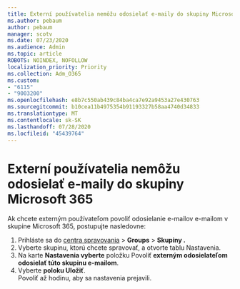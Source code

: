 ```yaml
---
title: Externí používatelia nemôžu odosielať e-maily do skupiny Microsoft 365
ms.author: pebaum
author: pebaum
manager: scotv
ms.date: 07/23/2020
ms.audience: Admin
ms.topic: article
ROBOTS: NOINDEX, NOFOLLOW
localization_priority: Priority
ms.collection: Adm_O365
ms.custom:
- "6115"
- "9003200"
ms.openlocfilehash: e8b7c550ab439c84ba4ca7e92a9453a27e430763
ms.sourcegitcommit: b10cea11b4975354b91193327b58aa4740d34833
ms.translationtype: MT
ms.contentlocale: sk-SK
ms.lasthandoff: 07/28/2020
ms.locfileid: "45439764"
---
```

# <a name="external-users-cant-send-email-to-microsoft-365-group"></a>Externí používatelia nemôžu odosielať e-maily do skupiny Microsoft 365

Ak chcete externým používateľom povoliť odosielanie e-mailov e-mailom v skupine Microsoft 365, postupujte nasledovne:

1. Prihláste sa do [centra spravovania](https://admin.microsoft.com/)  >  **Groups**  >  **Skupiny .**
2. Vyberte skupinu, ktorú chcete spravovať, a otvorte tablu Nastavenia.
3. Na karte **Nastavenia vyberte** položku Povoliť **externým odosielateľom odosielať túto skupinu e-mailom**.
4. Vyberte **poloku Uložiť**.</br>
    Povoliť až hodinu, aby sa nastavenia prejavili. 
